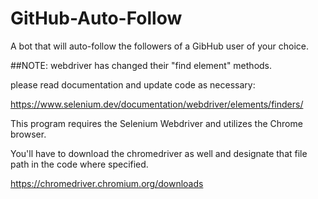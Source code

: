 # GitHub-Auto-Follow
A bot that will auto-follow the followers of a GibHub user of your choice.

##NOTE: webdriver has changed their "find element" methods. 

please read documentation and update code as necessary:

https://www.selenium.dev/documentation/webdriver/elements/finders/


This program requires the Selenium Webdriver and utilizes the Chrome browser.

You'll have to download the chromedriver as well and designate that file path in the code where specified. 

https://chromedriver.chromium.org/downloads
